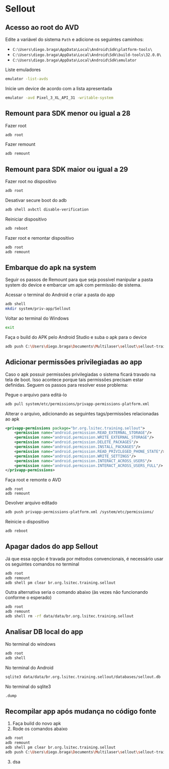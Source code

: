 # Sellout

## Acesso ao root do AVD

Edite a variável do sistema `Path` e adicione os seguintes caminhos:
- `C:\Users\diego.braga\AppData\Local\Android\Sdk\platform-tools\`
- `C:\Users\diego.braga\AppData\Local\Android\Sdk\build-tools\32.0.0\`
- `C:\Users\diego.braga\AppData\Local\Android\Sdk\emulator`

Liste emuladores

```bash
emulator -list-avds
```

Inicie um device de acordo com a lista apresentada

```bash
emulator -avd Pixel_3_XL_API_31 -writable-system
```

## Remount para SDK menor ou igual a 28

Fazer root

```bash
adb root
```

Fazer remount

```bash
adb remount
```

## Remount para SDK maior ou igual a 29

Fazer root no dispositivo

```bash
adb root
```

Desativar secure boot do adb

```bash
adb shell avbctl disable-verification
```

Reiniciar dispositivo

```bash
adb reboot
```

Fazer root e remontar dispositivo

```bash
adb root
adb remount
```

## Embarque do apk na system

Seguir os passos de Remount para que seja possível manipular a pasta system do device e embarcar um apk com permissão de sistema.

Acessar o terminal do Android e criar a pasta do app

```bash
adb shell
mkdir system/priv-app/Sellout
``` 

Voltar ao terminal do Windows

```bash
exit
```

Faça o build do APK pelo Android Studio e suba o apk para o device

```bash
adb push C:\Users\diego.braga\Documents\Multilaser\sellout\sellout-training\app\build\outputs\apk\debug\app-debug.apk system/priv-app/Sellout
```

## Adicionar permissões privilegiadas ao app

Caso o apk possuir permissões privilegiadas o sistema ficará travado na tela de boot. Isso acontece porque tais permissões precisam estar definidas. Seguem os passos para resolver esse problema:

Pegue o arquivo para editá-lo

```bash
adb pull system/etc/permissions/privapp-permissions-platform.xml
```
    
Alterar o arquivo, adicionando as seguintes tags/permissões relacionadas ao apk

```xml
<privapp-permissions package="br.org.lsitec.training.sellout">
	<permission name="android.permission.READ_EXTERNAL_STORAGE"/>
	<permission name="android.permission.WRITE_EXTERNAL_STORAGE"/>
	<permission name="android.permission.DELETE_PACKAGES"/>
	<permission name="android.permission.INSTALL_PACKAGES"/>
	<permission name="android.permission.READ_PRIVILEGED_PHONE_STATE"/>
	<permission name="android.permission.WRITE_SETTINGS"/>
	<permission name="android.permission.INTERACT_ACROSS_USERS"/>
	<permission name="android.permission.INTERACT_ACROSS_USERS_FULL"/>
</privapp-permissions>
```

Faça root e remonte o AVD

```
adb root
adb remount
```
    
Devolver arquivo editado

```bash
adb push privapp-permissions-platform.xml /system/etc/permissions/
```

Reinicie o dispositivo
    
```bash
adb reboot
```

## Apagar dados do app Sellout

Já que essa opção é travada por métodos convencionais, é necessário usar os seguintes comandos no terminal

```bash
adb root
adb remount
adb shell pm clear br.org.lsitec.training.sellout
```

Outra alternativa seria o comando abaixo (às vezes não funcionando conforme o esperado)

```bash
adb root
adb remount
adb shell rm -rf data/data/br.org.lsitec.training.sellout
```

## Analisar DB local do app

No terminal do windows

```bash
adb root
adb shell
```

No terminal do Android

```bash
sqlite3 data/data/br.org.lsitec.training.sellout/databases/sellout.db
```

No terminal do sqlite3

```bash
.dump
```

## Recompilar app após mudança no código fonte

1. Faça build do novo apk
2. Rode os comandos abaixo

```bash
adb root
adb remount
adb shell pm clear br.org.lsitec.training.sellout
adb push C:\Users\diego.braga\Documents\Multilaser\sellout\sellout-training\app\build\outputs\apk\debug\app-debug.apk system/priv-app/Sellout
```

3. dsa
<!--stackedit_data:
eyJwcm9wZXJ0aWVzIjoiZXh0ZW5zaW9uczpcbiAgcHJlc2V0Oi
BnZm1cbiIsImhpc3RvcnkiOlstMTgwNjQ1MjA2MCwxMjgyMjQw
NDE5LC04MjIzMDgxNDAsMTkzNTk3MTYxMCwtNjAwNDI3ODFdfQ
==
-->